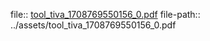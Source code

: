 file:: [tool_tiva_1708769550156_0.pdf](../assets/tool_tiva_1708769550156_0.pdf)
file-path:: ../assets/tool_tiva_1708769550156_0.pdf
